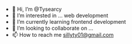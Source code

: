 - 👋 Hi, I’m @Tysearcy
- 👀 I’m interested in ... web development
- 🌱 I’m currently learning frontend development
- 💞️ I’m looking to collaborate on ...
- 📫 How to reach me sillyty01@gmail.com

<!---
Tysearcy/Tysearcy is a ✨ special ✨ repository because its `README.md` (this file) appears on your GitHub profile.
You can click the Preview link to take a look at your changes.
--->
